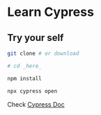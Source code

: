 # Learn Cypress

## Try your self

```bash
git clone # or download

# cd _here_

npm install

npx cypress open
```

Check [Cypress Doc](https://docs.cypress.io/guides/overview/why-cypress.html)
